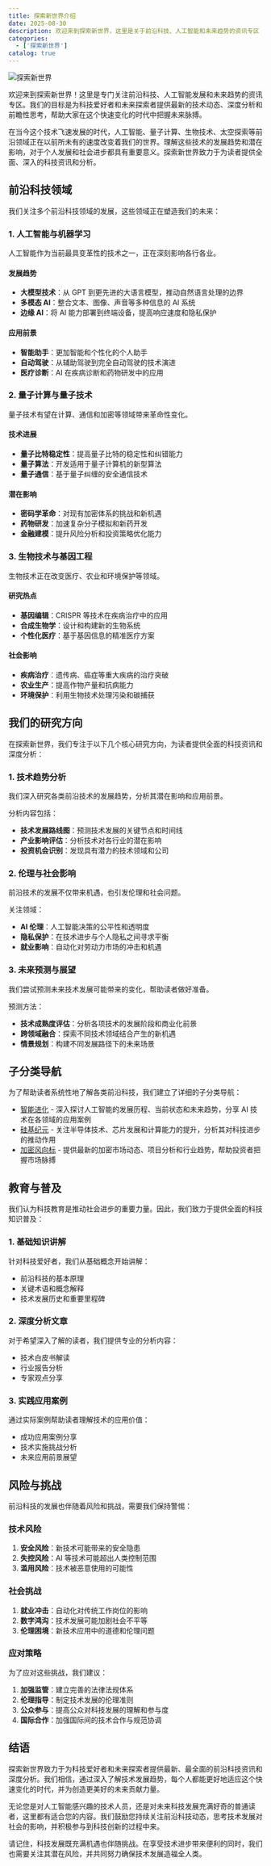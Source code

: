 ```yaml
---
title: 探索新世界介绍
date: 2025-08-30
description: 欢迎来到探索新世界，这里是关于前沿科技、人工智能和未来趋势的资讯专区
categories:
  - ['探索新世界']
catalog: true
---
```


![探索新世界](/img/articles/4.webp)

欢迎来到探索新世界！这里是专门关注前沿科技、人工智能发展和未来趋势的资讯专区。我们的目标是为科技爱好者和未来探索者提供最新的技术动态、深度分析和前瞻性思考，帮助大家在这个快速变化的时代中把握未来脉搏。

在当今这个技术飞速发展的时代，人工智能、量子计算、生物技术、太空探索等前沿领域正在以前所未有的速度改变着我们的世界。理解这些技术的发展趋势和潜在影响，对于个人发展和社会进步都具有重要意义。探索新世界致力于为读者提供全面、深入的科技资讯和分析。

## 前沿科技领域

我们关注多个前沿科技领域的发展，这些领域正在塑造我们的未来：

### 1. 人工智能与机器学习

人工智能作为当前最具变革性的技术之一，正在深刻影响各行各业。

#### 发展趋势

- **大模型技术**：从 GPT 到更先进的大语言模型，推动自然语言处理的边界
- **多模态 AI**：整合文本、图像、声音等多种信息的 AI 系统
- **边缘 AI**：将 AI 能力部署到终端设备，提高响应速度和隐私保护

#### 应用前景

- **智能助手**：更加智能和个性化的个人助手
- **自动驾驶**：从辅助驾驶到完全自动驾驶的技术演进
- **医疗诊断**：AI 在疾病诊断和药物研发中的应用

### 2. 量子计算与量子技术

量子技术有望在计算、通信和加密等领域带来革命性变化。

#### 技术进展

- **量子比特稳定性**：提高量子比特的稳定性和纠错能力
- **量子算法**：开发适用于量子计算机的新型算法
- **量子通信**：基于量子纠缠的安全通信技术

#### 潜在影响

- **密码学革命**：对现有加密体系的挑战和新机遇
- **药物研发**：加速复杂分子模拟和新药开发
- **金融建模**：提升风险分析和投资策略优化能力

### 3. 生物技术与基因工程

生物技术正在改变医疗、农业和环境保护等领域。

#### 研究热点

- **基因编辑**：CRISPR 等技术在疾病治疗中的应用
- **合成生物学**：设计和构建新的生物系统
- **个性化医疗**：基于基因信息的精准医疗方案

#### 社会影响

- **疾病治疗**：遗传病、癌症等重大疾病的治疗突破
- **农业生产**：提高作物产量和抗病能力
- **环境保护**：利用生物技术处理污染和碳捕获

## 我们的研究方向

在探索新世界，我们专注于以下几个核心研究方向，为读者提供全面的科技资讯和深度分析：

### 1. 技术趋势分析

我们深入研究各类前沿技术的发展趋势，分析其潜在影响和应用前景。

分析内容包括：

- **技术发展路线图**：预测技术发展的关键节点和时间线
- **产业影响评估**：分析技术对各行业的潜在影响
- **投资机会识别**：发现具有潜力的技术领域和公司

### 2. 伦理与社会影响

前沿技术的发展不仅带来机遇，也引发伦理和社会问题。

关注领域：

- **AI 伦理**：人工智能决策的公平性和透明度
- **隐私保护**：在技术进步与个人隐私之间寻求平衡
- **就业影响**：自动化对劳动力市场的冲击和机遇

### 3. 未来预测与展望

我们尝试预测未来技术发展可能带来的变化，帮助读者做好准备。

预测方法：

- **技术成熟度评估**：分析各项技术的发展阶段和商业化前景
- **跨领域融合**：探索不同技术领域结合产生的新机遇
- **情景规划**：构建不同发展路径下的未来场景

## 子分类导航

为了帮助读者系统性地了解各类前沿科技，我们建立了详细的子分类导航：

- [智能进化](/categories/explore-new-world/intelligent-evolution) - 深入探讨人工智能的发展历程、当前状态和未来趋势，分享 AI 技术在各领域的应用案例
- [硅基纪元](/categories/explore-new-world/silicon-era) - 关注半导体技术、芯片发展和计算能力的提升，分析其对科技进步的推动作用
- [加密风向标](/categories/explore-new-world/crypto-news) - 提供最新的加密市场动态、项目分析和行业趋势，帮助投资者把握市场脉搏

## 教育与普及

我们认为科技教育是推动社会进步的重要力量。因此，我们致力于提供全面的科技知识普及：

### 1. 基础知识讲解

针对科技爱好者，我们从基础概念开始讲解：

- 前沿科技的基本原理
- 关键术语和概念解释
- 技术发展历史和重要里程碑

### 2. 深度分析文章

对于希望深入了解的读者，我们提供专业的分析内容：

- 技术白皮书解读
- 行业报告分析
- 专家观点分享

### 3. 实践应用案例

通过实际案例帮助读者理解技术的应用价值：

- 成功应用案例分享
- 技术实施挑战分析
- 未来应用前景展望

## 风险与挑战

前沿科技的发展也伴随着风险和挑战，需要我们保持警惕：

### 技术风险

1. **安全风险**：新技术可能带来的安全隐患
2. **失控风险**：AI 等技术可能超出人类控制范围
3. **滥用风险**：技术被恶意使用的可能性

### 社会挑战

1. **就业冲击**：自动化对传统工作岗位的影响
2. **数字鸿沟**：技术发展可能加剧社会不平等
3. **伦理困境**：新技术应用中的道德和伦理问题

### 应对策略

为了应对这些挑战，我们建议：

1. **加强监管**：建立完善的法律法规体系
2. **伦理指导**：制定技术发展的伦理准则
3. **公众参与**：提高公众对科技发展的理解和参与度
4. **国际合作**：加强国际间的技术合作与规范协调

## 结语

探索新世界致力于为科技爱好者和未来探索者提供最新、最全面的前沿科技资讯和深度分析。我们相信，通过深入了解技术发展趋势，每个人都能更好地适应这个快速变化的时代，并为创造更美好的未来贡献力量。

无论您是对人工智能感兴趣的技术人员，还是对未来科技发展充满好奇的普通读者，这里都有适合您的内容。我们鼓励您持续关注前沿科技动态，思考技术发展对社会的影响，并积极参与到科技创新的过程中来。

请记住，科技发展既充满机遇也伴随挑战。在享受技术进步带来便利的同时，我们也需要关注其潜在风险，并共同努力确保技术发展造福全人类。
